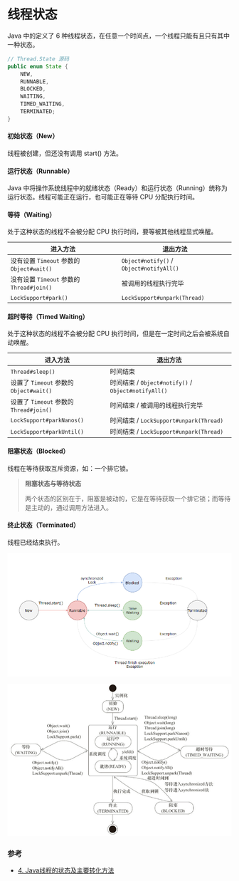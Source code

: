# 线程状态

Java 中的定义了 6 种线程状态，在任意一个时间点，一个线程只能有且只有其中一种状态。

```java
// Thread.State 源码
public enum State {
    NEW,
    RUNNABLE,
    BLOCKED,
    WAITING,
    TIMED_WAITING,
    TERMINATED;
}
```


#### 初始状态（New）
线程被创建，但还没有调用 start() 方法。


#### 运行状态（Runnable）
Java 中将操作系统线程中的就绪状态（Ready）和运行状态（Running）统称为运行状态。线程可能正在运行，也可能正在等待 CPU 分配执行时间。


#### 等待（Waiting）
处于这种状态的线程不会被分配 CPU 执行时间，要等被其他线程显式唤醒。

| 进入方法 | 退出方法 |
| --- | --- |
| 没有设置 `Timeout` 参数的 `Object#wait()` | `Object#notify()` / `Object#notifyAll()` |
| 没有设置 `Timeout` 参数的 `Thread#join()` | 被调用的线程执行完毕 |
| `LockSupport#park()` | `LockSupport#unpark(Thread)` |


#### 超时等待（Timed Waiting）
处于这种状态的线程不会被分配 CPU 执行时间，但是在一定时间之后会被系统自动唤醒。

| 进入方法 | 退出方法 |
| --- | --- |
| `Thread#sleep()` | 时间结束 |
| 设置了 `Timeout` 参数的 `Object#wait()` | 时间结束 / `Object#notify()` / `Object#notifyAll()` |
| 设置了 `Timeout` 参数的 `Thread#join()` | 时间结束 / 被调用的线程执行完毕 |
| `LockSupport#parkNanos()` | 时间结束 / `LockSupport#unpark(Thread)` |
| `LockSupport#parkUntil()` | 时间结束 / `LockSupport#unpark(Thread)` |


#### 阻塞状态（Blocked）
线程在等待获取互斥资源，如：一个排它锁。

> **阻塞状态与等待状态**
> 
> 两个状态的区别在于，阻塞是被动的，它是在等待获取一个排它锁；而等待是主动的，通过调用方法进入。


#### 终止状态（Terminated）
线程已经结束执行。


![线程状态](/assets/images/JVM/线程状态1.png)


![线程状态](/assets/images/JVM/线程状态2.png)


### 参考
- [4. Java线程的状态及主要转化方法](http://concurrent.redspider.group/article/01/4.html)